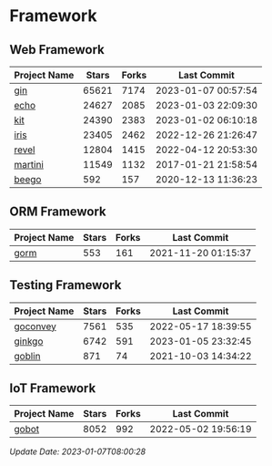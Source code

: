 # Framework

## Web Framework
| Project Name | Stars | Forks | Last Commit |
| ------------ | ----- | ----- | ----------- |
| [gin](https://github.com/gin-gonic/gin) | 65621 | 7174 | 2023-01-07 00:57:54 |
| [echo](https://github.com/labstack/echo) | 24627 | 2085 | 2023-01-03 22:09:30 |
| [kit](https://github.com/go-kit/kit) | 24390 | 2383 | 2023-01-02 06:10:18 |
| [iris](https://github.com/kataras/iris) | 23405 | 2462 | 2022-12-26 21:26:47 |
| [revel](https://github.com/revel/revel) | 12804 | 1415 | 2022-04-12 20:53:30 |
| [martini](https://github.com/go-martini/martini) | 11549 | 1132 | 2017-01-21 21:58:54 |
| [beego](https://github.com/astaxie/beego) | 592 | 157 | 2020-12-13 11:36:23 |

## ORM Framework
| Project Name | Stars | Forks | Last Commit |
| ------------ | ----- | ----- | ----------- |
| [gorm](https://github.com/jinzhu/gorm) | 553 | 161 | 2021-11-20 01:15:37 |

## Testing Framework
| Project Name | Stars | Forks | Last Commit |
| ------------ | ----- | ----- | ----------- |
| [goconvey](https://github.com/smartystreets/goconvey) | 7561 | 535 | 2022-05-17 18:39:55 |
| [ginkgo](https://github.com/onsi/ginkgo) | 6742 | 591 | 2023-01-05 23:32:45 |
| [goblin](https://github.com/franela/goblin) | 871 | 74 | 2021-10-03 14:34:22 |

## IoT Framework
| Project Name | Stars | Forks | Last Commit |
| ------------ | ----- | ----- | ----------- |
| [gobot](https://github.com/hybridgroup/gobot) | 8052 | 992 | 2022-05-02 19:56:19 |

*Update Date: 2023-01-07T08:00:28*